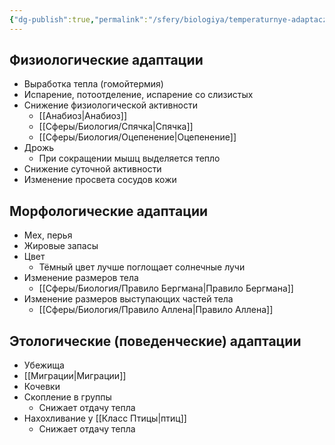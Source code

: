 ```yaml
---
{"dg-publish":true,"permalink":"/sfery/biologiya/temperaturnye-adaptaczii-zhivotnyh/","tags":["Экология"]}
---
```


## Физиологические адаптации 
- Выработка тепла (гомойтермия)
- Испарение, потоотделение, испарение со слизистых 
- Снижение физиологической активности 
	- [[Анабиоз\|Анабиоз]]
	- [[Сферы/Биология/Спячка\|Спячка]]
	- [[Сферы/Биология/Оцепенение\|Оцепенение]] 
- Дрожь 
	- При сокращении мышц выделяется тепло 
- Снижение суточной активности 
- Изменение просвета сосудов кожи 
## Морфологические адаптации 
- Мех, перья 
- Жировые запасы 
- Цвет
	- Тёмный цвет лучше поглощает солнечные лучи
- Изменение размеров тела 
	- [[Сферы/Биология/Правило Бергмана\|Правило Бергмана]]
- Изменение размеров выступающих частей тела 
	- [[Сферы/Биология/Правило Аллена\|Правило Аллена]]
## Этологические (поведенческие) адаптации 
- Убежища
- [[Миграции\|Миграции]]
- Кочевки 
- Скопление в группы 
	- Снижает отдачу тепла 
- Нахохливание у [[Класс Птицы\|птиц]] 
	- Снижает отдачу тепла 
